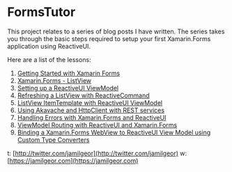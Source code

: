 # FormsTutor
This project relates to a series of blog posts I have written.  The series takes you through the basic steps required to setup your first Xamarin.Forms application using ReactiveUI.

Here are a list of the lessons:
1. [Getting Started with Xamarin Forms](https://jamilgeor.com/getting-started-with-xamarin-forms/)
2. [Xamarin.Forms - ListView](https://jamilgeor.com/xamarin-forms-list-views/)
3. [Setting up a ReactiveUI ViewModel](https://jamilgeor.com/setting-up-a-reactiveui-viewmodel/)
4. [Refreshing a ListView with ReactiveCommand](https://jamilgeor.com/refreshing-a-listview-with-reactivecommand/)
5. [ListView ItemTemplate with ReactiveUI ViewModel](https://jamilgeor.com/listview-itemtemplate-with-reactiveui-viewmodel/)
6. [Using Akavache and HttpClient with REST services](https://jamilgeor.com/using-akavache-and-httpclient-with-rest-services/)
7. [Handling Errors with Xamarin.Forms and ReactiveUI](https://jamilgeor.com/handling-errors-with-xamarin-forms-and-reactiveui/)
8. [ViewModel Routing with ReactiveUI and Xamarin.Forms](https://jamilgeor.com/viewmodel-routing-with-reactiveui-and-xamarin-forms/)
9. [Binding a Xamarin.Forms WebView to ReactiveUI View Model using Custom Type Converters](https://jamilgeor.com/binding-a-xamarin-forms-webview-to-reactiveui-view-model-using-custom-type-converters/)


t: [http://twitter.com/jamilgeor](http://twitter.com/jamilgeor)
w: [https://jamilgeor.com](https://jamilgeor.com)

